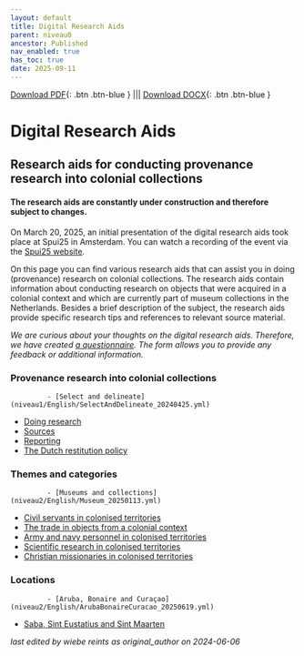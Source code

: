 ```yaml
---
layout: default
title: Digital Research Aids
parent: niveau0
ancestor: Published
nav_enabled: true
has_toc: true
date: 2025-09-11
--- 
```



[Download PDF](https://raw.githubusercontent.com/colonial-heritage/research-guides-dev/refs/heads/main/EXPORTS/published/PDF/niveau0/English/TopLevel.pdf){: .btn .btn-blue } |||    [Download DOCX](https://raw.githubusercontent.com/colonial-heritage/research-guides-dev/refs/heads/main/EXPORTS/published/DOCX/niveau0/English/TopLevel.docx){: .btn .btn-blue }


# Digital Research Aids


## Research aids for conducting provenance research into colonial collections

#### **The research aids are constantly under construction and therefore subject to changes.**

On March 20, 2025, an initial presentation of the digital research aids took place at Spui25 in Amsterdam. You can watch a recording of the event via the [Spui25 website](https://spui25.nl/programma/colonial-collections-under-scrutiny-researching-dutch-museums).  

On this page you can find various research aids that can assist you in doing (provenance) research on colonial collections. The research aids contain information about conducting research on objects that were acquired in a colonial context and which are currently part of museum collections in the Netherlands. Besides a brief description of the subject, the research aids provide specific research tips and references to relevant source material.

*We are curious about your thoughts on the digital research aids. Therefore, we have created [a questionnaire](https://forms.office.com/Pages/ResponsePage.aspx?id=yFCH6vTj9U-kP-iCC-CffhqoDmWSdt9Fjwp6_b0ouT9UMDFNOEJBNEJaTzdBTlhUNEJJVjdGT0VKNC4u). The form allows you to provide any feedback or additional information.*


### Provenance research into colonial collections
             - [Select and delineate](niveau1/English/SelectAndDelineate_20240425.yml)  
 - [Doing research](niveau1/English/DoingResearch_20240425.yml)  
 - [Sources](niveau1/English/Sources_20240501.yml)  
 - [Reporting](niveau1/English/Reporting_20240501.yml)  
 - [The Dutch restitution policy](niveau1/English/RestitutionPolicy_20250123.yml)  

### Themes and categories
             - [Museums and collections](niveau2/English/Museum_20250113.yml)  
 - [Civil servants in colonised territories](niveau2/English/CivilServants_20240316.yml)  
 - [The trade in objects from a colonial context](niveau2/English/Trade_20240316.yml)  
 - [Army and navy personnel in colonised territories](niveau2/English/MilitaryAndNavy_20240417.yml)  
 - [Scientific research in colonised territories](niveau2/English/Science_20240821.yml)  
 - [Christian missionaries in colonised territories](niveau2/English/ChristianMission_20240417.yml)  

### Locations
             - [Aruba, Bonaire and Curaçao](niveau2/English/ArubaBonaireCuracao_20250619.yml)  
 - [Saba, Sint Eustatius and Sint Maarten](niveau2/English/SabaStEustatiusStMaarten_202501619.yml)  

        

_last edited by wiebe reints as original_author on 2024-06-06_
        